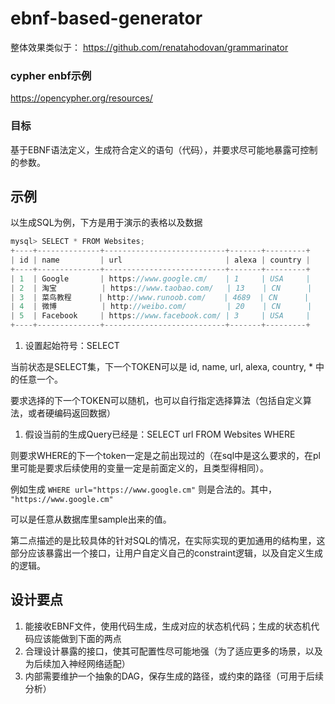 # ebnf-based-generator

整体效果类似于： https://github.com/renatahodovan/grammarinator


### cypher enbf示例

https://opencypher.org/resources/

### 目标

基于EBNF语法定义，生成符合定义的语句（代码），并要求尽可能地暴露可控制的参数。

## 示例

以生成SQL为例，下方是用于演示的表格以及数据

```c
mysql> SELECT * FROM Websites;
+----+--------------+---------------------------+-------+---------+
| id | name         | url                       | alexa | country |
+----+--------------+---------------------------+-------+---------+
| 1  | Google       | https://www.google.cm/    | 1     | USA     |
| 2  | 淘宝          | https://www.taobao.com/   | 13    | CN      |
| 3  | 菜鸟教程      | http://www.runoob.com/    | 4689  | CN      |
| 4  | 微博          | http://weibo.com/         | 20    | CN      |
| 5  | Facebook     | https://www.facebook.com/ | 3     | USA     |
+----+--------------+---------------------------+-------+---------+
```

1. 设置起始符号：SELECT

当前状态是SELECT集，下一个TOKEN可以是 id, name, url, alexa, country, * 中的任意一个。

要求选择的下一个TOKEN可以随机，也可以自行指定选择算法（包括自定义算法，或者硬编码返回数据）

1. 假设当前的生成Query已经是：SELECT url FROM Websites WHERE

则要求WHERE的下一个token一定是之前出现过的（在sql中是这么要求的，在pl里可能是要求后续使用的变量一定是前面定义的，且类型得相同）。

例如生成 `WHERE url="https://www.google.cm"` 则是合法的。其中， `"https://www.google.cm"`

可以是任意从数据库里sample出来的值。

第二点描述的是比较具体的针对SQL的情况，在实际实现的更加通用的结构里，这部分应该暴露出一个接口，让用户自定义自己的constraint逻辑，以及自定义生成的逻辑。

## 设计要点

1. 能接收EBNF文件，使用代码生成，生成对应的状态机代码；生成的状态机代码应该能做到下面的两点
2. 合理设计暴露的接口，使其可配置性尽可能地强（为了适应更多的场景，以及为后续加入神经网络适配）
3. 内部需要维护一个抽象的DAG，保存生成的路径，或约束的路径（可用于后续分析）
